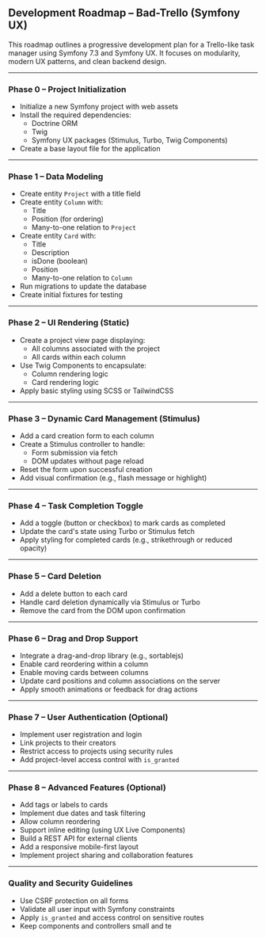 ## Development Roadmap – Bad-Trello (Symfony UX)

This roadmap outlines a progressive development plan for a Trello-like task manager using Symfony 7.3 and Symfony UX. It focuses on modularity, modern UX patterns, and clean backend design.

---

### Phase 0 – Project Initialization

- Initialize a new Symfony project with web assets
- Install the required dependencies:
  - Doctrine ORM
  - Twig
  - Symfony UX packages (Stimulus, Turbo, Twig Components)
- Create a base layout file for the application

---

### Phase 1 – Data Modeling

- Create entity `Project` with a title field
- Create entity `Column` with:
  - Title
  - Position (for ordering)
  - Many-to-one relation to `Project`
- Create entity `Card` with:
  - Title
  - Description
  - isDone (boolean)
  - Position
  - Many-to-one relation to `Column`
- Run migrations to update the database
- Create initial fixtures for testing

---

### Phase 2 – UI Rendering (Static)

- Create a project view page displaying:
  - All columns associated with the project
  - All cards within each column
- Use Twig Components to encapsulate:
  - Column rendering logic
  - Card rendering logic
- Apply basic styling using SCSS or TailwindCSS

---

### Phase 3 – Dynamic Card Management (Stimulus)

- Add a card creation form to each column
- Create a Stimulus controller to handle:
  - Form submission via fetch
  - DOM updates without page reload
- Reset the form upon successful creation
- Add visual confirmation (e.g., flash message or highlight)

---

### Phase 4 – Task Completion Toggle

- Add a toggle (button or checkbox) to mark cards as completed
- Update the card's state using Turbo or Stimulus fetch
- Apply styling for completed cards (e.g., strikethrough or reduced opacity)

---

### Phase 5 – Card Deletion

- Add a delete button to each card
- Handle card deletion dynamically via Stimulus or Turbo
- Remove the card from the DOM upon confirmation

---

### Phase 6 – Drag and Drop Support

- Integrate a drag-and-drop library (e.g., sortablejs)
- Enable card reordering within a column
- Enable moving cards between columns
- Update card positions and column associations on the server
- Apply smooth animations or feedback for drag actions

---

### Phase 7 – User Authentication (Optional)

- Implement user registration and login
- Link projects to their creators
- Restrict access to projects using security rules
- Add project-level access control with `is_granted`

---

### Phase 8 – Advanced Features (Optional)

- Add tags or labels to cards
- Implement due dates and task filtering
- Allow column reordering
- Support inline editing (using UX Live Components)
- Build a REST API for external clients
- Add a responsive mobile-first layout
- Implement project sharing and collaboration features

---

### Quality and Security Guidelines

- Use CSRF protection on all forms
- Validate all user input with Symfony constraints
- Apply `is_granted` and access control on sensitive routes
- Keep components and controllers small and te
